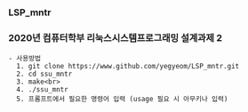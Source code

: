 ### LSP_mntr
### 2020년 컴퓨터학부 리눅스시스템프로그래밍 설계과제 2

    - 사용방법
      1. git clone https://www.github.com/yegyeom/LSP_mntr.git
      2. cd ssu_mntr
      3. make<br>
      4. ./ssu_mntr
      5. 프롬프트에서 필요한 명령어 입력 (usage 필요 시 아무키나 입력)